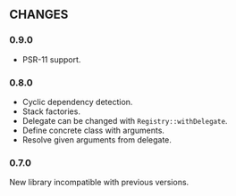 ## CHANGES

### 0.9.0

  - PSR-11 support.

### 0.8.0

  - Cyclic dependency detection.
  - Stack factories.
  - Delegate can be changed with `Registry::withDelegate`.
  - Define concrete class with arguments.
  - Resolve given arguments from delegate.

### 0.7.0

New library incompatible with previous versions.
